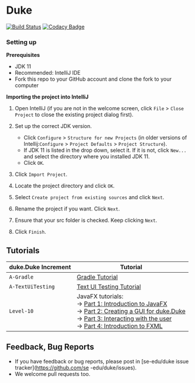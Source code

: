 # Duke

[![Build Status](https://travis-ci.com/JeremyLoh/duke.svg?branch=master)](https://travis-ci.com/JeremyLoh/duke)
[![Codacy Badge](https://api.codacy.com/project/badge/Grade/cd6f84251f874eb7ad0e2a944755e4df)](https://www.codacy.com/manual/JeremyLoh/duke?utm_source=github.com&amp;utm_medium=referral&amp;utm_content=JeremyLoh/duke&amp;utm_campaign=Badge_Grade)

### Setting up

**Prerequisites**
  * JDK 11
  * Recommended: IntelliJ IDE
  * Fork this repo to your GitHub account and clone the fork to your computer

**Importing the project into IntelliJ**
1. Open IntelliJ (if you are not in the welcome screen, click `File` > `Close Project` to close the existing project dialog first).

2. Set up the correct JDK version.
   * Click `Configure` > `Structure for new Projects` (in older versions of Intellij:`Configure` > `Project Defaults` > `Project Structure`).
   * If JDK 11 is listed in the drop down, select it. If it is not, click `New...` and select the directory where you installed JDK 11.
   * Click `OK`.
3. Click `Import Project`.
4. Locate the project directory and click `OK`.
5. Select `Create project from existing sources` and click `Next`.
6. Rename the project if you want. Click `Next`.
7. Ensure that your src folder is checked. Keep clicking `Next`.
8. Click `Finish`.

## Tutorials 

duke.Duke Increment | Tutorial
---------------|---------------
`A-Gradle` | [Gradle Tutorial](tutorials/gradleTutorial.md)
`A-TextUiTesting` | [Text UI Testing Tutorial](tutorials/textUiTestingTutorial.md)
`Level-10` | JavaFX tutorials:<br>→ [Part 1: Introduction to JavaFX][fx1]<br>→ [Part 2: Creating a GUI for duke.Duke][fx2]<br>→ [Part 3: Interacting with the user][fx3]<br>→ [Part 4: Introduction to FXML][fx4]

[fx1]: <tutorials/javaFxTutorialPart1.md>
[fx2]: <tutorials/javaFxTutorialPart2.md>
[fx3]: <tutorials/javaFxTutorialPart3.md>
[fx4]: <tutorials/javaFxTutorialPart4.md>

## Feedback, Bug Reports
  * If you have feedback or bug reports, please post in [se-edu/duke issue tracker](https://github.com/se
 -edu/duke/issues).
  * We welcome pull requests too.